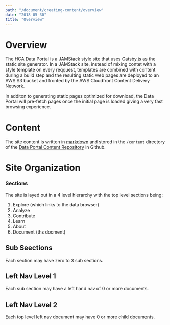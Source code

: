 ```yaml
---
path: "/document/creating-content/overview"
date: "2018-05-30"
title: "Overview"
---
```


# Overview

The HCA Data Portal is a [JAMStack](https://jamstack.org/) style site that uses [Gatsby.js](https://www.gatsbyjs.org/ ) as the static site generator. In a JAMStack site, instead of mixing contet with a style template on every reqquest, templates are combined with content during a build step and the resulting static web pages are deployed to an AWS S3 bucket and fronted by the AWS Cloudfront Content Delivery Network.

In additon to generating static pages optimized for download, the Data Portal will pre-fetch pages once the initial page is loaded giving a very fast browsing experience. 
 
# Content

The site content is written in [markdown](https://en.wikipedia.org/wiki/Markdown) and stored in the `/content` directory of the [Data Portal Content Repository](https://github.com/HumanCellAtlas/data-portal-content) in Github.
  


# Site Organization

### Sections
The site is layed out in a 4 level hierarchy with the top level sections being:

1. Explore (which links to the data browser)
1. Analyze 
1. Contribute
1. Learn
1. About 
1. Document (ths docment)

## Sub Seections

Each section may have zero to 3 sub sections.

## Left Nav Level 1

Each sub section may have a left hand nav of 0 or more documents.

## Left Nav Level 2
Each top level left nav document may have 0 or more child documents.











 

